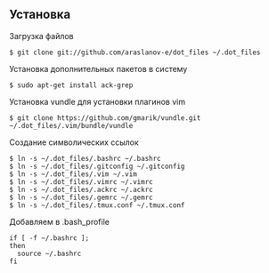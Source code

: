 ## Установка

Загрузка файлов

    $ git clone git://github.com/araslanov-e/dot_files ~/.dot_files

Установка дополнительных пакетов в систему

    $ sudo apt-get install ack-grep

Установка vundle для установки плагинов vim

    $ git clone https://github.com/gmarik/vundle.git ~/.dot_files/.vim/bundle/vundle

Создание символических ссылок
    
    $ ln -s ~/.dot_files/.bashrc ~/.bashrc
    $ ln -s ~/.dot_files/.gitconfig ~/.gitconfig
    $ ln -s ~/.dot_files/.vim ~/.vim
    $ ln -s ~/.dot_files/.vimrc ~/.vimrc
    $ ln -s ~/.dot_files/.ackrc ~/.ackrc
    $ ln -s ~/.dot_files/.gemrc ~/.gemrc
    $ ln -s ~/.dot_files/.tmux.conf ~/.tmux.conf
  
Добавляем в .bash_profile
    
    if [ -f ~/.bashrc ]; 
    then 
      source ~/.bashrc 
    fi
